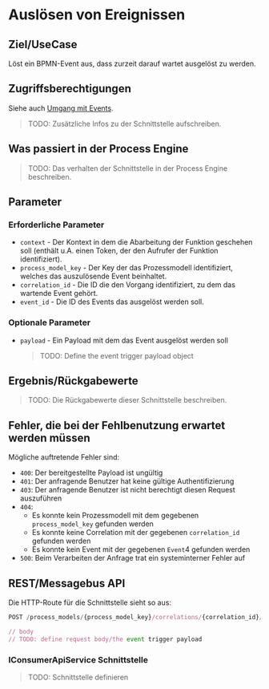 # Auslösen von Ereignissen

## Ziel/UseCase

Löst ein BPMN-Event aus, dass zurzeit darauf wartet ausgelöst zu werden.

## Zugriffsberechtigungen

Siehe auch [Umgang mit Events](./dealing_with_events.md).

> TODO: Zusätzliche Infos zu der Schnittstelle aufschreiben.

## Was passiert in der Process Engine

> TODO: Das verhalten der Schnittstelle in der Process Engine beschreiben.

## Parameter

### Erforderliche Parameter

* `context` - Der Kontext in dem die Abarbeitung der Funktion geschehen soll
  (enthält u.A. einen Token, der den Aufrufer der Funktion identifiziert).
* `process_model_key` - Der Key der das Prozessmodell identifiziert, welches
  das auszulösende Event beinhaltet.
* `correlation_id` - Die ID die den Vorgang identifiziert, zu dem das wartende
  Event gehört.
* `event_id` - Die ID des Events das ausgelöst werden soll.

### Optionale Parameter

* `payload` - Ein Payload mit dem das Event ausgelöst werden soll
  > TODO: Define the event trigger payload object

## Ergebnis/Rückgabewerte

> TODO: Die Rückgabewerte dieser Schnittstelle beschreiben.

## Fehler, die bei der Fehlbenutzung erwartet werden müssen

Mögliche auftretende Fehler sind:
- `400`: Der bereitgestellte Payload ist ungültig
- `401`: Der anfragende Benutzer hat keine gültige Authentifizierung
- `403`: Der anfragende Benutzer ist nicht berechtigt diesen Request auszuführen
- `404`:
  - Es konnte kein Prozessmodell mit dem gegebenen `process_model_key`
    gefunden werden
  - Es konnte keine Correlation mit der gegebenen `correlation_id`
    gefunden werden
  - Es konnte kein Event mit der gegebenen `Event`4
    gefunden werden
- `500`: Beim Verarbeiten der Anfrage trat ein systeminterner Fehler auf

## REST/Messagebus API

Die HTTP-Route für die Schnittstelle sieht so aus:

```JavaScript
POST /process_models/{process_model_key}/correlations/{correlation_id}/events/{event_id}/trigger

// body
// TODO: define request body/the event trigger payload
```

### IConsumerApiService Schnittstelle

> TODO: Schnittstelle definieren
